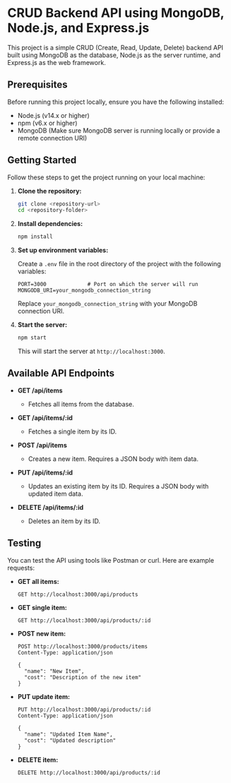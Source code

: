 # CRUD Backend API using MongoDB, Node.js, and Express.js

This project is a simple CRUD (Create, Read, Update, Delete) backend API built using MongoDB as the database, Node.js as the server runtime, and Express.js as the web framework.

## Prerequisites

Before running this project locally, ensure you have the following installed:

- Node.js (v14.x or higher)
- npm (v6.x or higher)
- MongoDB (Make sure MongoDB server is running locally or provide a remote connection URI)

## Getting Started

Follow these steps to get the project running on your local machine:

1. **Clone the repository:**

   ```bash
   git clone <repository-url>
   cd <repository-folder>
   ```

2. **Install dependencies:**

   ```bash
   npm install
   ```

3. **Set up environment variables:**

   Create a `.env` file in the root directory of the project with the following variables:

   ```plaintext
   PORT=3000             # Port on which the server will run
   MONGODB_URI=your_mongodb_connection_string
   ```

   Replace `your_mongodb_connection_string` with your MongoDB connection URI.

4. **Start the server:**

   ```bash
   npm start
   ```

   This will start the server at `http://localhost:3000`.

## Available API Endpoints

- **GET /api/items**
  - Fetches all items from the database.

- **GET /api/items/:id**
  - Fetches a single item by its ID.

- **POST /api/items**
  - Creates a new item. Requires a JSON body with item data.

- **PUT /api/items/:id**
  - Updates an existing item by its ID. Requires a JSON body with updated item data.

- **DELETE /api/items/:id**
  - Deletes an item by its ID.

## Testing

You can test the API using tools like Postman or curl. Here are example requests:

- **GET all items:**
  ```
  GET http://localhost:3000/api/products
  ```

- **GET single item:**
  ```
  GET http://localhost:3000/api/products/:id
  ```

- **POST new item:**
  ```
  POST http://localhost:3000/products/items
  Content-Type: application/json

  {
    "name": "New Item",
    "cost": "Description of the new item"
  }
  ```

- **PUT update item:**
  ```
  PUT http://localhost:3000/api/products/:id
  Content-Type: application/json

  {
    "name": "Updated Item Name",
    "cost": "Updated description"
  }
  ```

- **DELETE item:**
  ```
  DELETE http://localhost:3000/api/products/:id
  ```
